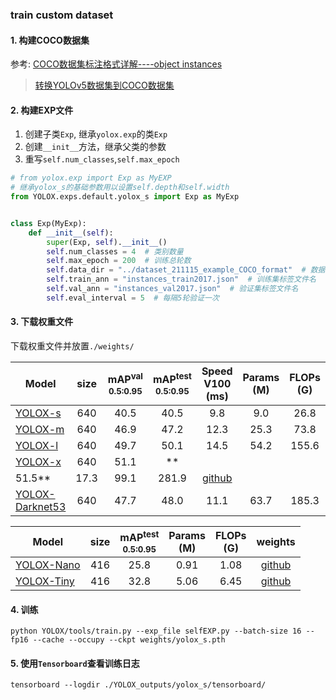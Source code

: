 ### train custom dataset

#### 1. 构建COCO数据集

参考: [COCO数据集标注格式详解----object instances](https://blog.csdn.net/qq_41375609/article/details/94737915)
> [转换YOLOv5数据集到COCO数据集](https://github.com/RapidAI/YOLO2COCO#yolov5%E6%A0%BC%E5%BC%8F%E6%95%B0%E6%8D%AEcoco)

#### 2. 构建EXP文件

1. 创建子类`Exp`, 继承`yolox.exp`的类`Exp`
2. 创建`__init__`方法，继承父类的参数
3. 重写`self.num_classes`,`self.max_epoch`

```python
# from yolox.exp import Exp as MyEXP
# 继承yolox_s的基础参数用以设置self.depth和self.width
from YOLOX.exps.default.yolox_s import Exp as MyExp


class Exp(MyExp):
    def __init__(self):
        super(Exp, self).__init__()
        self.num_classes = 4  # 类别数量
        self.max_epoch = 200  # 训练总轮数
        self.data_dir = "../dataset_211115_example_COCO_format"  # 数据集文件夹
        self.train_ann = "instances_train2017.json"  # 训练集标签文件名
        self.val_ann = "instances_val2017.json"  # 验证集标签文件名
        self.eval_interval = 5  # 每隔5轮验证一次
```

#### 3. 下载权重文件

下载权重文件并放置`./weights/`

|Model |size |mAP<sup>val<br>0.5:0.95 |mAP<sup>test<br>0.5:0.95 | Speed V100<br>(ms) | Params<br>(M) |FLOPs<br>(G)| weights |
| ------        |:---: | :---:    | :---:       |:---:     |:---:  | :---: | :----: |
|[YOLOX-s](./exps/default/yolox_s.py)    |640  |40.5 |40.5      |9.8      |9.0 | 26.8 | [github](https://github.com/Megvii-BaseDetection/YOLOX/releases/download/0.1.1rc0/yolox_s.pth) |
|[YOLOX-m](./exps/default/yolox_m.py)    |640  |46.9 |47.2      |12.3     |25.3 |73.8| [github](https://github.com/Megvii-BaseDetection/YOLOX/releases/download/0.1.1rc0/yolox_m.pth) |
|[YOLOX-l](./exps/default/yolox_l.py)    |640  |49.7 |50.1      |14.5     |54.2| 155.6 | [github](https://github.com/Megvii-BaseDetection/YOLOX/releases/download/0.1.1rc0/yolox_l.pth) |
|[YOLOX-x](./exps/default/yolox_x.py)   |640   |51.1 |**
51.5**  | 17.3    |99.1 |281.9 | [github](https://github.com/Megvii-BaseDetection/YOLOX/releases/download/0.1.1rc0/yolox_x.pth) |
|[YOLOX-Darknet53](./exps/default/yolov3.py)   |640  | 47.7 | 48.0 | 11.1 |63.7 | 185.3 | [github](https://github.com/Megvii-BaseDetection/YOLOX/releases/download/0.1.1rc0/yolox_darknet.pth) |

|Model |size |mAP<sup>test<br>0.5:0.95 | Params<br>(M) |FLOPs<br>(G)| weights |
| ------        |:---: | :---:       |:---:     |:---:  | :---: |
|[YOLOX-Nano](./exps/default/nano.py) |416  |25.8  | 0.91 |1.08 | [github](https://github.com/Megvii-BaseDetection/YOLOX/releases/download/0.1.1rc0/yolox_nano.pth) |
|[YOLOX-Tiny](./exps/default/yolox_tiny.py) |416  |32.8 | 5.06 |6.45 | [github](https://github.com/Megvii-BaseDetection/YOLOX/releases/download/0.1.1rc0/yolox_tiny.pth) |

#### 4. 训练

```
python YOLOX/tools/train.py --exp_file selfEXP.py --batch-size 16 --fp16 --cache --occupy --ckpt weights/yolox_s.pth
```

#### 5. 使用`Tensorboard`查看训练日志

```
tensorboard --logdir ./YOLOX_outputs/yolox_s/tensorboard/
```